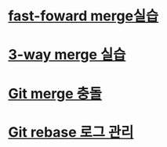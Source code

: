 # [fast-foward merge실습](https://github.com/se6in/Git-study/blob/main/fast%20-%20forward%20merge%20%EC%8B%A4%EC%8A%B5.md)
# [3-way merge 실습](https://github.com/se6in/Git-study/blob/main/3-way%20merge%20%EC%8B%A4%EC%8A%B5.md)
# [Git merge 충돌](https://github.com/se6in/Git-study/blob/main/merge%20%EC%B6%A9%EB%8F%8C.md)
# [Git rebase 로그 관리](https://github.com/se6in/Git-study/blob/main/Git%20rebase%20%EB%A1%9C%EA%B7%B8%20%EA%B4%80%EB%A6%AC.md)
